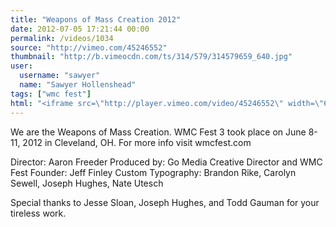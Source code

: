 ```yaml
---
title: "Weapons of Mass Creation 2012"
date: 2012-07-05 17:21:44 00:00
permalink: /videos/1034
source: "http://vimeo.com/45246552"
thumbnail: "http://b.vimeocdn.com/ts/314/579/314579659_640.jpg"
user:
  username: "sawyer"
  name: "Sawyer Hollenshead"
tags: ["wmc fest"]
html: "<iframe src=\"http://player.vimeo.com/video/45246552\" width=\"640\" height=\"360\" frameborder=\"0\" webkitAllowFullScreen mozallowfullscreen allowFullScreen></iframe>"
---
```


We are the Weapons of Mass Creation. WMC Fest 3 took place on June 8-11, 2012 in Cleveland, OH. For more info visit wmcfest.com

Director: Aaron Freeder
Produced by: Go Media
Creative Director and WMC Fest Founder: Jeff Finley
Custom Typography: Brandon Rike, Carolyn Sewell, Joseph Hughes, Nate Utesch

Special thanks to Jesse Sloan, Joseph Hughes, and Todd Gauman for your tireless work.